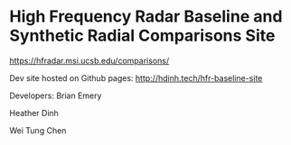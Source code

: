 # High Frequency Radar Baseline and Synthetic Radial Comparisons Site

https://hfradar.msi.ucsb.edu/comparisons/

Dev site hosted on Github pages: http://hdinh.tech/hfr-baseline-site

Developers:
  Brian Emery

  Heather Dinh

  Wei Tung Chen
